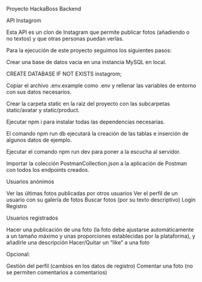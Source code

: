 Proyecto HackaBoss Backend

API Instagrom

Esta API es un clon de Instagram que permite publicar fotos (añadiendo o no textos) y que otras
personas puedan verlas.

Para la ejecución de este proyecto seguimos los siguientes pasos:

Crear una base de datos vacía en una instancia MySQL en local.

CREATE DATABASE IF NOT EXISTS instagrom;

Copiar el archivo .env.example como .env y rellenar las variables de entorno con sus datos necesarios.

Crear la carpeta static en la raiz del proyecto con las subcarpetas static/avatar y static/product.

Ejecutar npm i para instalar todas las dependencias necesarias.

El comando npm run db ejecutará la creación de las tablas e inserción de algunos datos de ejemplo.

Ejecutar el comando npm run dev para poner a la escucha al servidor.

Importar la colección PostmanCollection.json a la aplicación de Postman con todos los endpoints creados.

Usuarios anónimos

Ver las últimas fotos publicadas por otros usuarios
Ver el perfil de un usuario con su galería de fotos
Buscar fotos (por su texto descriptivo)
Login
Registro

Usuarios registrados

Hacer una publicación de una foto (la foto debe ajustarse automáticamente a un tamaño máximo y unas proporciones establecidas por la plataforma), y añadirle una descripción
Hacer/Quitar un “like” a una foto

Opcional:

Gestión del perfil (cambios en los datos de registro)
Comentar una foto (no se permiten comentarios a comentarios)
